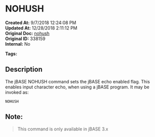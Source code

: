 # NOHUSH

**Created At:** 9/7/2018 12:24:08 PM  
**Updated At:** 12/28/2018 2:11:12 PM  
**Original Doc:** [nohush](https://docs.jbase.com/46963-utilities/nohush)  
**Original ID:** 338159  
**Internal:** No  

**Tags:**
<badge text='echo' vertical='middle' />
<badge text='nohush' vertical='middle' />
<badge text='input character display' vertical='middle' />

## Description

The jBASE NOHUSH command sets the jBASE echo enabled flag. This enables input character echo, when using a jBASE program. It may be invoked as:

```
NOHUSH
```



## Note:


> This command is only available in jBASE 3.x



